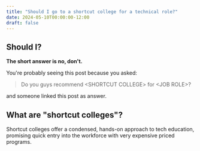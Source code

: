 ```yaml
---
title: "Should I go to a shortcut college for a technical role?"
date: 2024-05-10T00:00:00-12:00
draft: false
---
```


## Should I?
**The short answer is no, don't.**

You're probably seeing this post because you asked:

> Do you guys recommend \<SHORTCUT COLLEGE\> for \<JOB ROLE\>?

and someone linked this post as answer.

## What are "shortcut colleges"?
Shortcut colleges offer a condensed, hands-on approach to tech education, promising quick entry into the workforce with very expensive priced programs.
